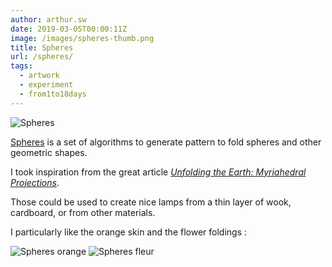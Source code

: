 ```yaml
---
author: arthur.sw
date: 2019-03-05T00:00:11Z
image: /images/spheres-thumb.png
title: Spheres
url: /spheres/
tags:
  - artwork
  - experiment
  - from1to18days
---
```


![Spheres](/images/spheres.png)

[Spheres](https://arthursw.github.io/spheres/) is a set of algorithms to generate pattern to fold spheres and other geometric shapes.

I took inspiration from the great article *[Unfolding the Earth: Myriahedral Projections](https://www.win.tue.nl/~vanwijk/myriahedral/#paper)*.

Those could be used to create nice lamps from a thin layer of wook, cardboard, or from other materials.

I particularly like the orange skin and the flower foldings :

![Spheres orange](/images/spheres-orange.png)
![Spheres fleur](/images/spheres-flower.png)